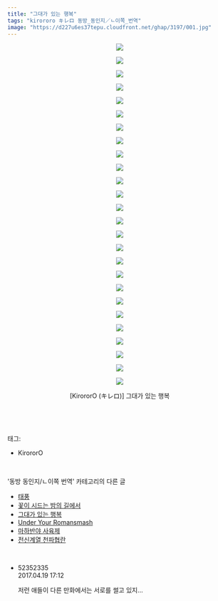 ```yaml
---
title: "그대가 있는 행복"
tags: "kirororo キレロ 동방_동인지／ㄴ이쪽_번역"
image: "https://d227u6es37tepu.cloudfront.net/ghap/3197/001.jpg"
---
```

<div class="article">
<p style="text-align: center; clear: none; float: none;"><img src="{{ site.imgserver6 }}/ghap/3197/001.jpg"/></p>
<p style="text-align: center; clear: none; float: none;"><img src="{{ site.imgserver6 }}/ghap/3197/002.jpg"/></p>
<p style="text-align: center; clear: none; float: none;"><img src="{{ site.imgserver6 }}/ghap/3197/003.jpg"/></p>
<p style="text-align: center; clear: none; float: none;"><img src="{{ site.imgserver6 }}/ghap/3197/004.jpg"/></p>
<p style="text-align: center; clear: none; float: none;"><img src="{{ site.imgserver6 }}/ghap/3197/005.jpg"/></p>
<p style="text-align: center; clear: none; float: none;"><img src="{{ site.imgserver6 }}/ghap/3197/006.jpg"/></p>
<p style="text-align: center; clear: none; float: none;"><img src="{{ site.imgserver6 }}/ghap/3197/007.jpg"/></p>
<p style="text-align: center; clear: none; float: none;"><img src="{{ site.imgserver6 }}/ghap/3197/008.jpg"/></p>
<p style="text-align: center; clear: none; float: none;"><img src="{{ site.imgserver6 }}/ghap/3197/009.jpg"/></p>
<p style="text-align: center; clear: none; float: none;"><img src="{{ site.imgserver6 }}/ghap/3197/010.jpg"/></p>
<p style="text-align: center; clear: none; float: none;"><img src="{{ site.imgserver6 }}/ghap/3197/011.jpg"/></p>
<p style="text-align: center; clear: none; float: none;"><img src="{{ site.imgserver6 }}/ghap/3197/012.jpg"/></p>
<p style="text-align: center; clear: none; float: none;"><img src="{{ site.imgserver6 }}/ghap/3197/013.jpg"/></p>
<p style="text-align: center; clear: none; float: none;"><img src="{{ site.imgserver6 }}/ghap/3197/014.jpg"/></p>
<p style="text-align: center; clear: none; float: none;"><img src="{{ site.imgserver6 }}/ghap/3197/015.jpg"/></p>
<p style="text-align: center; clear: none; float: none;"><img src="{{ site.imgserver6 }}/ghap/3197/016.jpg"/></p>
<p style="text-align: center; clear: none; float: none;"><img src="{{ site.imgserver6 }}/ghap/3197/017.jpg"/></p>
<p style="text-align: center; clear: none; float: none;"><img src="{{ site.imgserver6 }}/ghap/3197/018.jpg"/></p>
<p style="text-align: center; clear: none; float: none;"><img src="{{ site.imgserver6 }}/ghap/3197/019.jpg"/></p>
<p style="text-align: center; clear: none; float: none;"><img src="{{ site.imgserver6 }}/ghap/3197/020.jpg"/></p>
<p style="text-align: center; clear: none; float: none;"><img src="{{ site.imgserver6 }}/ghap/3197/021.jpg"/></p>
<p style="text-align: center; clear: none; float: none;"><img src="{{ site.imgserver6 }}/ghap/3197/022.jpg"/></p>
<p style="text-align: center; clear: none; float: none;"><img src="{{ site.imgserver6 }}/ghap/3197/023.jpg"/></p>
<p style="text-align: center; clear: none; float: none;"><img src="{{ site.imgserver6 }}/ghap/3197/024.jpg"/></p>
<p style="text-align: center; clear: none; float: none;"><img src="{{ site.imgserver6 }}/ghap/3197/025.jpg"/></p>
<p style="text-align: center; clear: none; float: none;"><img src="{{ site.imgserver6 }}/ghap/3197/026.jpg"/></p>
<p style="text-align: center; clear: none; float: none;">[KirororO (キレロ)] 그대가 있는 행복</p>
<p><br/></p>
</div><br/>
<div class="tagTrail">
<p>태그: </p>
<ul>
<li>KirororO</li>
</ul>
</div><br/>
<div class="another">
<p>'동방 동인지/ㄴ이쪽 번역' 카테고리의 다른 글</p>
<ul>
<li><a href="/ghap_3217">태풍</a></li>
<li><a href="/ghap_3216">꽃이 시드는 밤의 길에서</a></li>
<li><a href="/ghap_3197">그대가 있는 행복</a></li>
<li><a href="/ghap_3181">Under Your Romansmash</a></li>
<li><a href="/ghap_3179">마하반야 사육제</a></li>
<li><a href="/ghap_3178">전신계열 천파협란</a></li>
</ul>
</div><br/>
<div class="cb_module cb_fluid">
<div class="cb_wrt cb_profile">
<div class="comment">
<ul>
<li class="cb_thumb_off" id="comment14969417">
<div class="cb_comment_area">
<div class="cb_info_area">
<div class="cb_section">
<span class="cb_nick_name">52352335</span>
</div>
<div class="cb_section">
<span class="cb_date">2017.04.19 17:12 </span>
</div>
</div>
<div class="cb_dsc_comment">
<p class="cb_dsc">
											저런 애들이 다른 만화에서는 서로를 썰고 있지...
										</p>
</div>
</div></li>
</ul>
</div>
</div><!-- commentList close -->
</div><br/>
